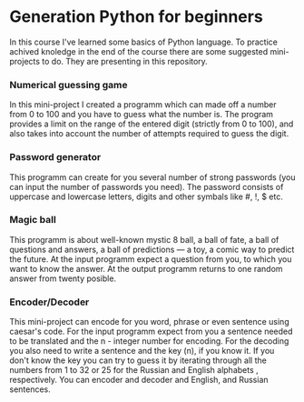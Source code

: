 # Generation Python for beginners

In this course I've learned some basics of Python language. To practice achived knoledge in the end of the course there are some suggested mini-projects to do. They are presenting in this repository.

### Numerical guessing game

In this mini-project I created a programm which can made off a number from 0 to 100 and you have to guess what the number is. The program provides a limit on the range of the entered digit (strictly from 0 to 100), and also takes into account the number of attempts required to guess the digit.

### Password generator 

This programm can create for you several number of strong passwords (you can input the number of passwords you need). The password consists of uppercase and lowercase letters, digits and other symbals like #, !, $ etc.

### Magic ball

This programm is about well-known mystic 8 ball, a ball of fate, a ball of questions and answers, a ball of predictions — a toy, a comic way to predict the future.
At the input programm expect a question from you, to which you want to know the answer. At the output programm returns to one random answer from twenty posible.

### Encoder/Decoder

This mini-project can encode for you word, phrase or even sentence using caesar's code. For the input programm expect from you a sentence needed to be translated and the n - integer number for encoding. For the decoding you also need to write a sentence and the key (n), if you know it. If you don't know the key you can try to guess it by iterating through all the numbers from 1 to 32 or 25 for the Russian and English alphabets , respectively. You can encoder and decoder and English, and Russian sentences.